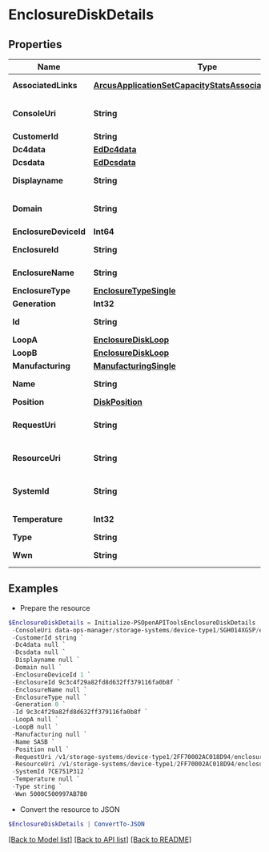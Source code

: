 # EnclosureDiskDetails
## Properties

Name | Type | Description | Notes
------------ | ------------- | ------------- | -------------
**AssociatedLinks** | [**ArcusApplicationSetCapacityStatsAssociatedLinksInner[]**](ArcusApplicationSetCapacityStatsAssociatedLinksInner.md) | Associated Links Details | [optional] 
**ConsoleUri** | **String** | consoleUri for detailed storage object | [optional] 
**CustomerId** | **String** | customerId | [optional] 
**Dc4data** | [**EdDc4data**](EdDc4data.md) |  | [optional] 
**Dcsdata** | [**EdDcsdata**](EdDcsdata.md) |  | [optional] 
**Displayname** | **String** | Enclosure Display name | [optional] 
**Domain** | **String** | Domain that the resource belongs to | [optional] 
**EnclosureDeviceId** | **Int64** |  | [optional] 
**EnclosureId** | **String** | Parent UID of the resource. | [optional] 
**EnclosureName** | **String** | Name of the enclosure | [optional] 
**EnclosureType** | [**EnclosureTypeSingle**](EnclosureTypeSingle.md) |  | [optional] 
**Generation** | **Int32** | generation | [optional] 
**Id** | **String** | Unique Identifier of the resource. | [optional] 
**LoopA** | [**EnclosureDiskLoop**](EnclosureDiskLoop.md) |  | [optional] 
**LoopB** | [**EnclosureDiskLoop**](EnclosureDiskLoop.md) |  | [optional] 
**Manufacturing** | [**ManufacturingSingle**](ManufacturingSingle.md) |  | [optional] 
**Name** | **String** | Name of the resource. | [optional] 
**Position** | [**DiskPosition**](DiskPosition.md) |  | [optional] 
**RequestUri** | **String** | resourceUri for detailed enclosure object | [optional] 
**ResourceUri** | **String** | resourceUri for detailed enclosure object | [optional] 
**SystemId** | **String** | SystemUid/Serial Number  of the array. | [optional] 
**Temperature** | **Int32** | temperature of the resource part | [optional] 
**Type** | **String** | type | [optional] 
**Wwn** | **String** | WWN of the resource. | [optional] 

## Examples

- Prepare the resource
```powershell
$EnclosureDiskDetails = Initialize-PSOpenAPIToolsEnclosureDiskDetails  -AssociatedLinks [{&quot;resourceUri&quot;:&quot;/v1/storage-systems/device-type1/2FF70002AC01F0FF&quot;,&quot;type&quot;:&quot;systems&quot;},{&quot;resourceUri&quot;:&quot;/v1/storage-systems/device-type1/2FF70002AC01F0FF/enclosures/9c3c4f29a82fd8d632ff379116fa0b8f&quot;,&quot;type&quot;:&quot;enclosures&quot;}] `
 -ConsoleUri data-ops-manager/storage-systems/device-type1/SGH014XGSP/enclosures/9c3c4f29a82fd8d632ff379116fa0b8f/enclosure-disks/8621946048c1cb24bdfc57e9b3b460ac `
 -CustomerId string `
 -Dc4data null `
 -Dcsdata null `
 -Displayname null `
 -Domain null `
 -EnclosureDeviceId 1 `
 -EnclosureId 9c3c4f29a82fd8d632ff379116fa0b8f `
 -EnclosureName null `
 -EnclosureType null `
 -Generation 0 `
 -Id 9c3c4f29a82fd8d632ff379116fa0b8f `
 -LoopA null `
 -LoopB null `
 -Manufacturing null `
 -Name SASB `
 -Position null `
 -RequestUri /v1/storage-systems/device-type1/2FF70002AC018D94/enclosures/9c3c4f29a82fd8d632ff379116fa0b8f/enclosure-disks/8621946048c1cb24bdfc57e9b3b460ac `
 -ResourceUri /v1/storage-systems/device-type1/2FF70002AC018D94/enclosures/9c3c4f29a82fd8d632ff379116fa0b8f/enclosure-disks/8621946048c1cb24bdfc57e9b3b460ac `
 -SystemId 7CE751P312 `
 -Temperature null `
 -Type string `
 -Wwn 5000C500997AB7B0
```

- Convert the resource to JSON
```powershell
$EnclosureDiskDetails | ConvertTo-JSON
```

[[Back to Model list]](../README.md#documentation-for-models) [[Back to API list]](../README.md#documentation-for-api-endpoints) [[Back to README]](../README.md)


